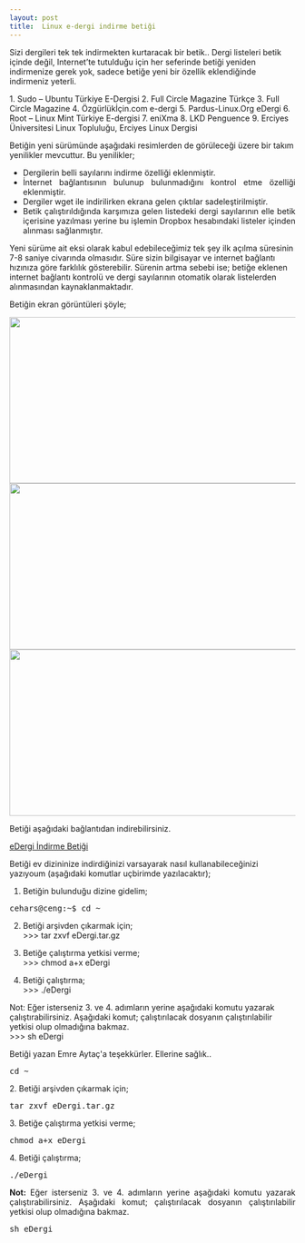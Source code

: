 ```yaml
---
layout: post
title:  Linux e-dergi indirme betiği
---
```


Sizi dergileri tek tek indirmekten kurtaracak bir betik..
Dergi listeleri betik içinde değil, Internet’te tutulduğu için her seferinde betiği yeniden indirmenize gerek yok, 
sadece betiğe yeni bir özellik eklendiğinde indirmeniz yeterli.

﻿1. Sudo – Ubuntu Türkiye E-Dergisi
2. Full Circle Magazine Türkçe
3. Full Circle Magazine
4. Özgürlükİçin.com e-dergi
5. Pardus-Linux.Org eDergi
6. Root – Linux Mint Türkiye E-dergisi
7. eniXma
8. LKD Penguence
9. Erciyes Üniversitesi Linux Topluluğu, Erciyes Linux Dergisi

Betiğin yeni sürümünde aşağıdaki resimlerden de görüleceği üzere bir takım yenilikler mevcuttur. Bu yenilikler;

<ul style="text-align: justify;"> 
<li>Dergilerin belli sayılarını indirme özelliği eklenmiştir.</li> 
<li>İnternet bağlantısının bulunup bulunmadığını kontrol etme özelliği eklenmiştir. </li> 
<li>Dergiler wget ile indirilirken ekrana gelen çıktılar sadeleştirilmiştir.</li> 
<li>Betik çalıştırıldığında karşımıza gelen listedeki dergi sayılarının elle betik içerisine yazılması yerine bu işlemin Dropbox hesabındaki listeler içinden alınması sağlanmıştır.</li> 
</ul> 

Yeni sürüme ait eksi olarak kabul edebileceğimiz tek şey ilk açılma süresinin 7-8 saniye civarında olmasıdır. 
Süre sizin bilgisayar ve internet bağlantı hızınıza göre farklılık gösterebilir. 
Sürenin artma sebebi ise; betiğe eklenen internet bağlantı kontrolü ve dergi sayılarının otomatik olarak 
listelerden alınmasından kaynaklanmaktadır.

<p style="text-align: justify;">Betiğin ekran görüntüleri şöyle;</p> 
<img src="/chrome/yazılar/betik/1.png"  width="578" height="293" />
<img src="/chrome/yazılar/betik/1.png" width="578" height="293" />
<img src="/chrome/yazılar/betik/1.png" width="578" height="293" /> 

Betiği aşağıdaki bağlantıdan indirebilirsiniz.

<a href="http://www.emreaytac.com/diger/eDergi.tar.gz">eDergi İndirme Betiği</a>

Betiği ev dizininize indirdiğinizi varsayarak nasıl kullanabileceğinizi yazıyoum (aşağıdaki komutlar uçbirimde yazılacaktır);


1. Betiğin bulunduğu dizine gidelim;<br/>
<pre>cehars@ceng:~$ cd ~</pre>

2. Betiği arşivden çıkarmak için;<br/>
&gt;&gt;&gt; tar zxvf eDergi.tar.gz

3. Betiğe çalıştırma yetkisi verme;<br/>
&gt;&gt;&gt; chmod a+x eDergi

4. Betiği çalıştırma;<br/>
&gt;&gt;&gt; ./eDergi

Not: Eğer isterseniz 3. ve 4. adımların yerine aşağıdaki komutu yazarak çalıştırabilirsiniz. 
Aşağıdaki komut; çalıştırılacak dosyanın çalıştırılabilir yetkisi olup olmadığına bakmaz.<br/>
&gt;&gt;&gt; sh eDergi


Betiği yazan Emre Aytaç'a teşekkürler. Ellerine sağlık.. 


<pre class="brush: bash; title: ; notranslate" title="">cd ~</pre> 
<p>2. Betiği arşivden çıkarmak için;</p> 
<pre class="brush: bash; title: ; notranslate" title="">tar zxvf eDergi.tar.gz</pre> 
<p>3. Betiğe çalıştırma yetkisi verme;</p> 
<pre class="brush: bash; title: ; notranslate" title="">chmod a+x eDergi</pre> 
<p>4. Betiği çalıştırma;</p> 
<pre class="brush: bash; title: ; notranslate" title="">./eDergi</pre> 
<p style="text-align: justify;"><strong>Not:</strong> Eğer isterseniz 3. ve 4. adımların yerine aşağıdaki komutu yazarak çalıştırabilirsiniz. Aşağıdaki komut; çalıştırılacak dosyanın çalıştırılabilir yetkisi olup olmadığına bakmaz.</p> 
<pre class="brush: bash; title: ; notranslate" title="">sh eDergi</pre> 
